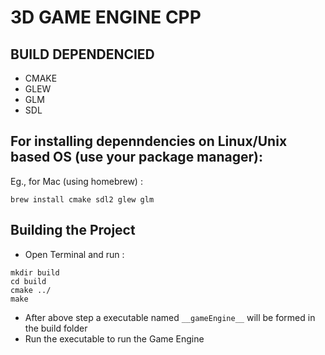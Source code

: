 # 3D GAME ENGINE CPP

## BUILD DEPENDENCIED

- CMAKE
- GLEW
- GLM
- SDL

## For installing depenndencies on Linux/Unix based OS (use your package manager):

Eg., for Mac (using homebrew) :

```
brew install cmake sdl2 glew glm
```

## Building the Project

- Open Terminal and run :

```
mkdir build
cd build
cmake ../
make
```

- After above step a executable named `__gameEngine__` will be formed in the build folder
- Run the executable to run the Game Engine
